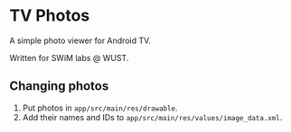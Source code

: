 TV Photos
=========

A simple photo viewer for Android TV.

Written for SWiM labs @ WUST.

Changing photos
---------------

1. Put photos in `app/src/main/res/drawable`.
2. Add their names and IDs to `app/src/main/res/values/image_data.xml`.
